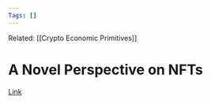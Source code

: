 ```yaml
---
Tags: []
---
```

Related: [[Crypto Economic Primitives]]
# A Novel Perspective on NFTs

[Link](https://deepcode.substack.com/p/a-novel-perspective-on-nfts?r=2s2nq&utm_campaign=post&utm_medium=web&utm_source=twitter)

## 